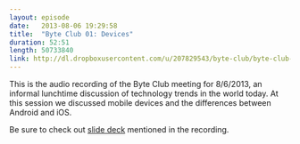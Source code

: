 ```yaml
---
layout: episode
date:   2013-08-06 19:29:58
title:  "Byte Club 01: Devices"
duration: 52:51
length: 50733840
link: http://dl.dropboxusercontent.com/u/207829543/byte-club/byte-club-2013-08-06.mp3
---
```

This is the audio recording of the Byte Club meeting for 8/6/2013, an informal lunchtime discussion of technology trends in the world today. At this session we discussed mobile devices and the differences between Android and iOS.

Be sure to check out [slide deck](http://slid.es/brodieaustin/devices) mentioned in the recording.